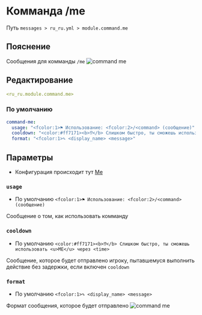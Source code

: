 # Комманда /me
Путь `messages > ru_ru.yml > module.command.me`

## Пояснение
Сообщения для комманды `/me`
![command me](/commandme.png)

## Редактирование
```yaml
<ru_ru.module.command.me>
```

### По умолчанию
```yaml
command-me:
  usage: "<fcolor:1>⚑ Использование: <fcolor:2>/<command> (сообщение)"
  cooldown: "<color:#ff7171><b>⁉</b> Слишком быстро, ты сможешь использовать <u>ME</u> через <time>"
  format: "<fcolor:1>✎ <display_name> <message>"
```

## Параметры

- Конфигурация происходит тут [Me](/ru/config/module/command/command-me/)

### `usage`
- По умолчанию `<fcolor:1>⚑ Использование: <fcolor:2>/<command> (сообщение)`

Сообщение о том, как использовать комманду

### `cooldown`
- По умолчанию `<color:#ff7171><b>⁉</b> Слишком быстро, ты сможешь использовать <u>ME</u> через <time>`

Сообщение, которое будет отправлено игроку, пытавшемуся выполнить действие без задержки, если включен `cooldown`

### `format`
- По умолчанию `<fcolor:1>✎ <display_name> <message>`

Формат сообщения, которое будет отправлено
![command me](/commandme.png)



